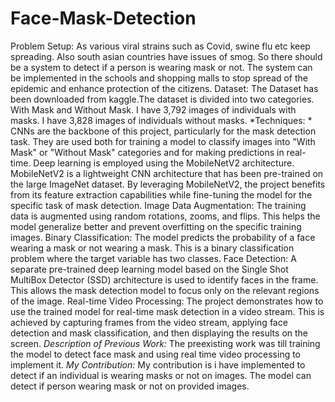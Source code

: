 # Face-Mask-Detection
Problem Setup: As various viral strains such as Covid, swine flu etc keep spreading. Also south asian countries have issues of smog. So there should be a system to detect if a person is wearing mask or not. The system can be implemented in the schools and shopping malls to stop spread of the epidemic and enhance protection of the citizens. 
Dataset: The Dataset has been downloaded from kaggle.The dataset is divided into two categories.
With Mask and Without Mask. I have 3,792 images of individuals with masks. I have 3,828 images of individuals without masks.
*Techniques: *
CNNs are the backbone of this project, particularly for the mask detection task. They are used both for training a model to classify images into "With Mask" or "Without Mask" categories and for making predictions in real-time.
Deep learning is employed using the MobileNetV2 architecture. MobileNetV2 is a lightweight CNN architecture that has been pre-trained on the large ImageNet dataset. By leveraging MobileNetV2, the project benefits from its feature extraction capabilities while fine-tuning the model for the specific task of mask detection.
Image Data Augmentation: The training data is augmented using random rotations, zooms, and flips. This helps the model generalize better and prevent overfitting on the specific training images.
Binary Classification: The model predicts the probability of a face wearing a mask or not wearing a mask. This is a binary classification problem where the target variable has two classes.
Face Detection: A separate pre-trained deep learning model based on the Single Shot MultiBox Detector (SSD) architecture is used to identify faces in the frame. This allows the mask detection model to focus only on the relevant regions of the image.
Real-time Video Processing: The project demonstrates how to use the trained model for real-time mask detection in a video stream. This is achieved by capturing frames from the video stream, applying face detection and mask classification, and then displaying the results on the screen.
*Description of Previous Work:*
The preexisting work was till training the model to detect face mask and using real time video processing to implement it.
*My Contribution:*
My contribution is i have implemented to detect if an individual is wearing masks or not on images. The model can detect if person wearing mask or not on provided images.
